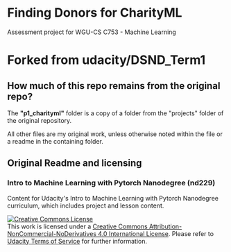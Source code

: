 # Finding Donors for CharityML

Assessment project for WGU-CS C753 - Machine Learning

# Forked from udacity/DSND_Term1

## How much of this repo remains from the original repo?

The **"p1_charityml"** folder is a copy of a folder from the "projects" folder of the original repository.

All other files are my original work, unless otherwise noted within the file or a readme in the containing folder.

## Original Readme and licensing

### Intro to Machine Learning with Pytorch Nanodegree (nd229)

 Content for Udacity's Intro to Machine Learning with Pytorch Nanodegree curriculum, which includes project and lesson content.

 <a rel="license" href="http://creativecommons.org/licenses/by-nc-nd/4.0/"><img alt="Creative Commons License" style="border-width:0" src="https://i.creativecommons.org/l/by-nc-nd/4.0/88x31.png" /></a><br />This work is licensed under a <a rel="license" href="http://creativecommons.org/licenses/by-nc-nd/4.0/">Creative Commons Attribution-NonCommercial-NoDerivatives 4.0 International License</a>. Please refer to [Udacity Terms of Service](https://www.udacity.com/legal) for further information.
